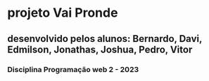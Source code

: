 # projeto Vai Pronde 
## desenvolvido pelos alunos: Bernardo, Davi, Edmilson, Jonathas, Joshua, Pedro, Vitor
### Disciplina Programação web 2 - 2023
